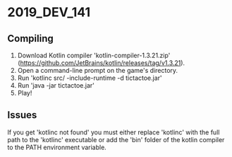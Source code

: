 # 2019_DEV_141

## Compiling

1. Download Kotlin compiler 'kotlin-compiler-1.3.21.zip' (https://github.com/JetBrains/kotlin/releases/tag/v1.3.21).
2. Open a command-line prompt on the game's directory.
3. Run 'kotlinc src/ -include-runtime -d tictactoe.jar'
4. Run 'java -jar tictactoe.jar'
5. Play!

## Issues

If you get 'kotlinc not found' you must either replace 'kotlinc' with the full path to the 'kotlinc' executable or add the 'bin' folder of the kotlin compiler to the PATH environment variable.